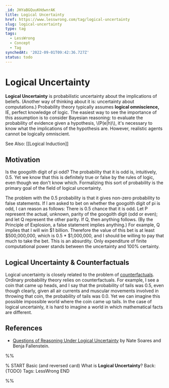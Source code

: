 ```yaml
---
_id: JHYaBGQuuKHdwnrAK
title: Logical Uncertainty
href: https://www.lesswrong.com/tag/logical-uncertainty
slug: logical-uncertainty
type: tag
tags:
  - LessWrong
  - Concept
  - Tag
synchedAt: '2022-09-01T09:42:36.727Z'
status: todo
---
```


# Logical Uncertainty

**Logical Uncertainty** is probabilistic uncertainty about the implications of beliefs. (Another way of thinking about it is: uncertainty about computations.) Probability theory typically assumes **logical omniscience,** IE, perfect knowledge of logic. The easiest way to see the importance of this assumption is to consider Bayesian reasoning: to evaluate the probability of evidence given a hypothesis, \\(P(e|h)\\), it's necessary to know what the implications of the hypothesis are. However, realistic agents cannot be logically omniscient.

See Also: [[Logical Induction]]

## Motivation

Is the googolth digit of pi odd? The probability that it is odd is, intuitively, 0.5. Yet we know that this is definitely true or false by the rules of logic, even though we don't know which. Formalizing this sort of probability is the primary goal of the field of logical uncertainty.

The problem with the 0.5 probability is that it gives non-zero probability to false statements. If I am asked to bet on whether the googolth digit of pi is odd, I can reason as follows: There is 0.5 chance that it is odd. Let P represent the actual, unknown, parity of the googolth digit (odd or even); and let Q represent the other parity. If Q, then anything follows. (By the Principle of Explosion, a false statement implies anything.) For example, Q implies that I will win $1 billion. Therefore the value of this bet is at least $500,000,000, which is 0.5 * $1,000,000, and I should be willing to pay that much to take the bet. This is an absurdity. Only expenditure of finite computational power stands between the uncertainty and 100% certainty.

## Logical Uncertainty & Counterfactuals

Logical uncertainty is closely related to the problem of [counterfactuals](/tag/counterfactuals). Ordinary probability theory relies on counterfactuals. For example, I see a coin that came up heads, and I say that the probability of tails was 0.5, even though clearly, given all air currents and muscular movements involved in throwing that coin, the probability of tails was 0.0. Yet we can imagine this possible impossible world where the coin came up tails. In the case of logical uncertainly, it is hard to imagine a world in which mathematical facts are different.

## References

- [Questions of Reasoning Under Logical Uncertainty](https://intelligence.org/files/QuestionsLogicalUncertainty.pdf) by Nate Soares and Benja Fallenstein.


%%

% START
Basic (and reversed card)
What is **Logical Uncertainty**?
Back: {TODO}
Tags: LessWrong
END

%%
	
